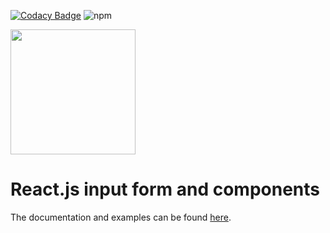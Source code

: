 [![Codacy Badge](https://api.codacy.com/project/badge/Grade/1607212d45ce4d239c4f3dfa68b94709)](https://app.codacy.com/gh/OneDash-DE/onedash-react-input-form?utm_source=github.com&utm_medium=referral&utm_content=OneDash-DE/onedash-react-input-form&utm_campaign=Badge_Grade)
![npm](https://img.shields.io/npm/dw/onedash-react-input-form)

<img src="https://static.onedash.de/logo-text.png" width="200">

# React.js input form and components

The documentation and examples can be found [here](https://onedash-de.github.io/onedash-react-input-form/).

